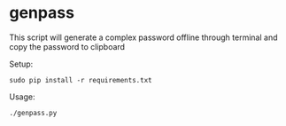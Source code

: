 # genpass

This script will generate a complex password offline through terminal and
copy the password to clipboard

Setup:

    sudo pip install -r requirements.txt

Usage:

    ./genpass.py
